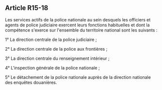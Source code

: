 Article R15-18
----
Les services actifs de la police nationale au sein desquels les officiers et
agents de police judiciaire exercent leurs fonctions habituelles et dont la
compétence s'exerce sur l'ensemble du territoire national sont les suivants :

1° La direction centrale de la police judiciaire ;

2° La direction centrale de la police aux frontières ;

3° La direction centrale du renseignement intérieur ;

4° L'inspection générale de la police nationale ;

5° Le détachement de la police nationale auprès de la direction nationale des
enquêtes douanières.
